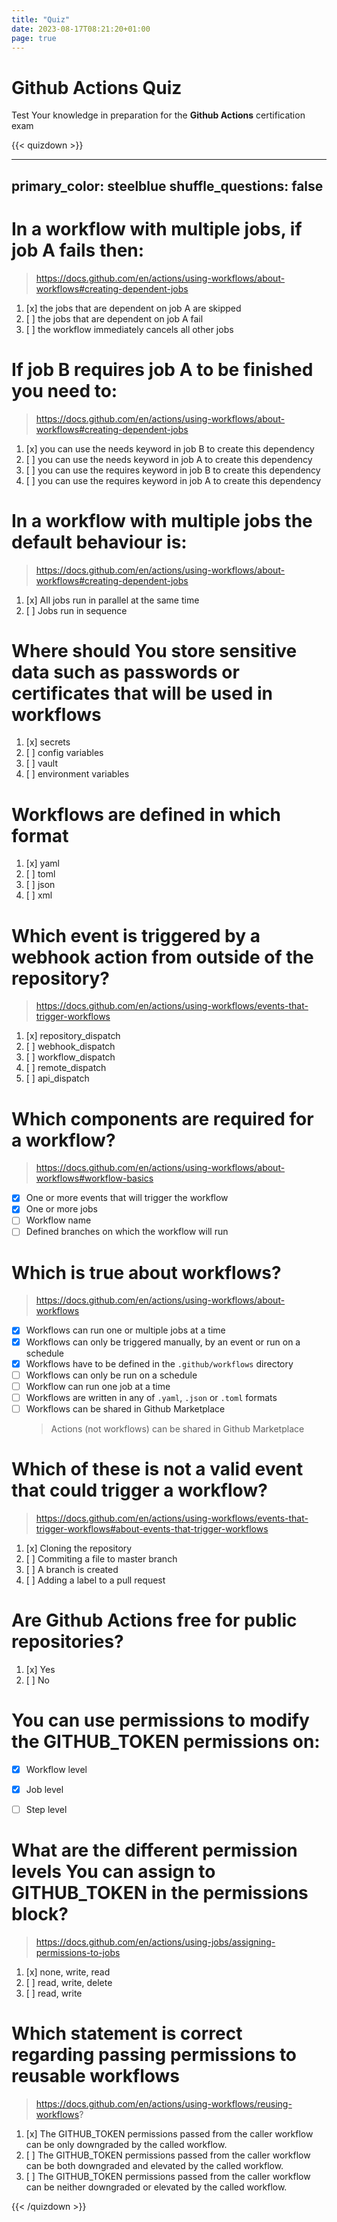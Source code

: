 ```yaml
---
title: "Quiz"
date: 2023-08-17T08:21:20+01:00
page: true
---
```


# Github Actions Quiz

Test Your knowledge in preparation for the **Github Actions** certification exam



{{< quizdown >}}

---
primary_color: steelblue
shuffle_questions: false
---
# In a workflow with multiple jobs, if job A fails then:
> https://docs.github.com/en/actions/using-workflows/about-workflows#creating-dependent-jobs
1. [x] the jobs that are dependent on job A are skipped
1. [ ] the jobs that are dependent on job A fail
1. [ ] the workflow immediately cancels all other jobs


# If job B requires job A to be finished you need to:
> https://docs.github.com/en/actions/using-workflows/about-workflows#creating-dependent-jobs
1. [x] you can use the needs keyword in job B to create this dependency
1. [ ] you can use the needs keyword in job A to create this dependency
1. [ ] you can use the requires keyword in job B to create this dependency
1. [ ] you can use the requires keyword in job A to create this dependency

# In a workflow with multiple jobs the default behaviour is:
> https://docs.github.com/en/actions/using-workflows/about-workflows#creating-dependent-jobs
1. [x] All jobs run in parallel at the same time
1. [ ] Jobs run in sequence


# Where should You store sensitive data such as passwords or certificates that will be used in workflows
1. [x] secrets
1. [ ] config variables
1. [ ] vault
1. [ ] environment variables

# Workflows are defined in which format
1. [x] yaml
1. [ ] toml
1. [ ] json
1. [ ] xml


# Which event is triggered by a webhook action from outside of the repository?
> https://docs.github.com/en/actions/using-workflows/events-that-trigger-workflows
1. [x] repository_dispatch
1. [ ] webhook_dispatch
1. [ ] workflow_dispatch
1. [ ] remote_dispatch
1. [ ] api_dispatch

# Which components are required for a workflow?
> https://docs.github.com/en/actions/using-workflows/about-workflows#workflow-basics
- [x] One or more events that will trigger the workflow
- [x] One or more jobs
- [ ] Workflow name
- [ ] Defined branches on which the workflow will run

# Which is true about workflows?
> https://docs.github.com/en/actions/using-workflows/about-workflows
- [x] Workflows can run one or multiple jobs at a time
- [x] Workflows can only be triggered manually, by an event or run on a schedule
- [x] Workflows have to be defined in the `.github/workflows` directory
- [ ] Workflows can only be run on a schedule
- [ ] Workflow can run one job at a time
- [ ] Workflows are written in any of `.yaml`, `.json` or `.toml` formats
- [ ] Workflows can be shared in Github Marketplace
  > Actions (not workflows) can be shared in Github Marketplace

# Which of these is not a valid event that could trigger a workflow?
> https://docs.github.com/en/actions/using-workflows/events-that-trigger-workflows#about-events-that-trigger-workflows
1. [x] Cloning the repository
1. [ ] Commiting a file to master branch
1. [ ] A branch is created
1. [ ] Adding a label to a pull request


# Are Github Actions free for public repositories?
1. [x] Yes
1. [ ] No


# You can use **permissions** to modify the GITHUB_TOKEN permissions on:

- [x] Workflow level
- [x] Job level
- [ ] Step level


# What are the different permission levels You can assign to GITHUB_TOKEN in the permissions block?

> https://docs.github.com/en/actions/using-jobs/assigning-permissions-to-jobs

1. [x] none, write, read
1. [ ] read, write, delete
1. [ ] read, write

# Which statement is correct regarding passing permissions to reusable workflows

> https://docs.github.com/en/actions/using-workflows/reusing-workflows?

1. [x] The GITHUB_TOKEN permissions passed from the caller workflow can be only downgraded by the called workflow.
1. [ ] The GITHUB_TOKEN permissions passed from the caller workflow can be both downgraded and elevated by the called workflow.
1. [ ] The GITHUB_TOKEN permissions passed from the caller workflow can be neither downgraded or elevated by the called workflow.


{{< /quizdown >}}
